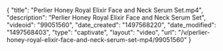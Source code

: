 {
    "title": "Perlier Honey Royal Elixir Face and Neck Serum Set.mp4",
    "description": "Perlier Honey Royal Elixir Face and Neck Serum Set",
    "videoid": "99051560",
    "date_created": "1497568220",
    "date_modified": "1497568403",
    "type": "captivate",
    "layout": "video",
    "url": "\/v\/perlier-honey-royal-elixir-face-and-neck-serum-set-mp4\/99051560"
}